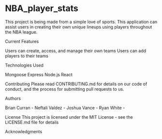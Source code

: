 # NBA_player_stats

This project is being made from a simple love of sports. 
This application can assist users in creating their own unique lineups using players throughout the NBA league.

Current Features

Users can create, access, and manage their own teams
Users can add players to their teams

Technologies Used

Mongoose
Express
Node.js
React

Contributing
Please read CONTRIBUTING.md for details on our code of conduct, and the process for submitting pull requests to us.

Authors

Brian Curran - 
Neftali Valdez - 
Joshua Vance - 
Ryan White - 

License
This project is licensed under the MIT License - see the LICENSE.md file for details

Acknowledgments
